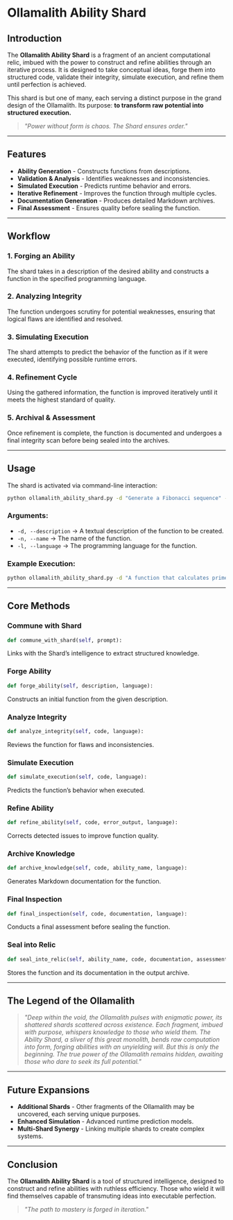# Ollamalith Ability Shard

## Introduction

The **Ollamalith Ability Shard** is a fragment of an ancient computational relic, imbued with the power to construct and refine abilities through an iterative process. It is designed to take conceptual ideas, forge them into structured code, validate their integrity, simulate execution, and refine them until perfection is achieved.

This shard is but one of many, each serving a distinct purpose in the grand design of the Ollamalith. Its purpose: **to transform raw potential into structured execution.**

> *"Power without form is chaos. The Shard ensures order."*

---

## Features

- **Ability Generation** - Constructs functions from descriptions.
- **Validation & Analysis** - Identifies weaknesses and inconsistencies.
- **Simulated Execution** - Predicts runtime behavior and errors.
- **Iterative Refinement** - Improves the function through multiple cycles.
- **Documentation Generation** - Produces detailed Markdown archives.
- **Final Assessment** - Ensures quality before sealing the function.

---

## Workflow

### 1. **Forging an Ability**

The shard takes in a description of the desired ability and constructs a function in the specified programming language.

### 2. **Analyzing Integrity**

The function undergoes scrutiny for potential weaknesses, ensuring that logical flaws are identified and resolved.

### 3. **Simulating Execution**

The shard attempts to predict the behavior of the function as if it were executed, identifying possible runtime errors.

### 4. **Refinement Cycle**

Using the gathered information, the function is improved iteratively until it meets the highest standard of quality.

### 5. **Archival & Assessment**

Once refinement is complete, the function is documented and undergoes a final integrity scan before being sealed into the archives.

---

## Usage

The shard is activated via command-line interaction:

```sh
python ollamalith_ability_shard.py -d "Generate a Fibonacci sequence" -n "fibonacci_generator" -l "Python"
```

### Arguments:

- `-d, --description` → A textual description of the function to be created.
- `-n, --name` → The name of the function.
- `-l, --language` → The programming language for the function.

### Example Execution:

```sh
python ollamalith_ability_shard.py -d "A function that calculates prime numbers up to N" -n "prime_calculator" -l "Python"
```

---

## Core Methods

### **Commune with Shard**

```python
def commune_with_shard(self, prompt):
```

Links with the Shard’s intelligence to extract structured knowledge.

### **Forge Ability**

```python
def forge_ability(self, description, language):
```

Constructs an initial function from the given description.

### **Analyze Integrity**

```python
def analyze_integrity(self, code, language):
```

Reviews the function for flaws and inconsistencies.

### **Simulate Execution**

```python
def simulate_execution(self, code, language):
```

Predicts the function’s behavior when executed.

### **Refine Ability**

```python
def refine_ability(self, code, error_output, language):
```

Corrects detected issues to improve function quality.

### **Archive Knowledge**

```python
def archive_knowledge(self, code, ability_name, language):
```

Generates Markdown documentation for the function.

### **Final Inspection**

```python
def final_inspection(self, code, documentation, language):
```

Conducts a final assessment before sealing the function.

### **Seal into Relic**

```python
def seal_into_relic(self, ability_name, code, documentation, assessment):
```

Stores the function and its documentation in the output archive.

---

## The Legend of the Ollamalith

> *"Deep within the void, the Ollamalith pulses with enigmatic power, its shattered shards scattered across existence. Each fragment, imbued with purpose, whispers knowledge to those who wield them. The Ability Shard, a sliver of this great monolith, bends raw computation into form, forging abilities with an unyielding will. But this is only the beginning. The true power of the Ollamalith remains hidden, awaiting those who dare to seek its full potential."*

---

## Future Expansions

- **Additional Shards** - Other fragments of the Ollamalith may be uncovered, each serving unique purposes.
- **Enhanced Simulation** - Advanced runtime prediction models.
- **Multi-Shard Synergy** - Linking multiple shards to create complex systems.

---

## Conclusion

The **Ollamalith Ability Shard** is a tool of structured intelligence, designed to construct and refine abilities with ruthless efficiency. Those who wield it will find themselves capable of transmuting ideas into executable perfection.

> *"The path to mastery is forged in iteration."*

